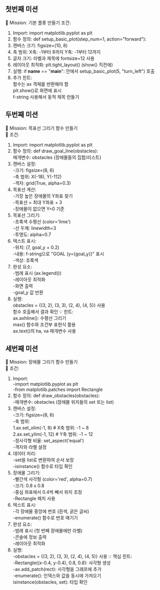 ## 첫번째 미션
🎯 Mission: 기본 플롯 만들기
조건:
1. Import: import matplotlib.pyplot as plt
2. 함수 정의: def setup_basic_plot(step_num=1, action="forward"):
3. 캔버스 크기: figsize=(10, 8)
4. 축 범위:
  X축: -1부터 8까지
  Y축: -1부터 12까지
5. 글자 크기: 라벨과 제목에 fontsize=12 사용
6. 레이아웃 최적화: plt.tight_layout() (show() 직전에)
7. 실행: if __name__ == "__main__": 안에서 setup_basic_plot(5, "turn_left") 호출
8. 추가 힌트:
  <br>함수는 ax 객체를 반환해야 함
  <br>plt.show()로 화면에 표시
  <br>f-string 사용해서 동적 제목 만들기

## 두번째 미션
📝 Mission: 목표선 그리기 함수 만들기
<br>🎯 조건:
1. Import: import matplotlib.pyplot as plt
2. 함수 정의: def draw_goal_line(obstacles):
    <br>매개변수: obstacles (장애물들의 집합/리스트)
3. 캔버스 설정:
   <br>-크기: figsize=(8, 6)
   <br>-축 범위: X(-18), Y(-112)
   <br>-격자: grid(True, alpha=0.3)
4. 목표선 계산:
  <br>-가장 높은 장애물의 Y좌표 찾기
  <br>-목표선 = 최대 Y좌표 + 3
  <br>-장애물이 없으면 Y=0 기준
5. 목표선 그리기:
  <br>-초록색 수평선 (color='lime')
  <br>-선 두께: linewidth=3
  <br>-투명도: alpha=0.7
6. 텍스트 표시:
  <br>-위치: (7, goal_y + 0.2)
  <br>-내용: f-string으로 "GOAL (y={goal_y})" 표시
  <br>-색상: 초록색
7. 완성 요소:
  <br>-범례 표시 (ax.legend())
  <br>-레이아웃 최적화
  <br>-화면 출력
  <br>-goal_y 값 반환
8. 실행:
  <br>obstacles = {(3, 2), (3, 3), (2, 4), (4, 5)} 사용
  <br>함수 호출해서 결과 확인
💡 힌트:
<br>ax.axhline(): 수평선 그리기
<br>max() 함수와 조건부 표현식 활용
<br>ax.text()의 ha, va 매개변수 사용

## 세번째 미션
📝 Mission: 장애물 그리기 함수 만들기
<br>🎯 조건:
1. Import:
  <br>-import matplotlib.pyplot as plt
  <br>-from matplotlib.patches import Rectangle
2. 함수 정의: def draw_obstacles(obstacles):
  <br> -매개변수: obstacles (장애물 위치들의 set 또는 list)
3. 캔버스 설정:
  <br>-크기: figsize=(8, 6)
  <br>-축 범위:
      <br>  1.ax.set_xlim(-1, 8)   # X축 범위: -1 ~ 8
      <br>  2.ax.set_ylim(-1, 12)  # Y축 범위: -1 ~ 12
  <br>-정사각형 비율: set_aspect('equal')
  <br>-격자와 라벨 설정
4. 데이터 처리:
  <br>-set을 list로 변환하여 순서 보장
  <br>-isinstance() 함수로 타입 확인
5. 장애물 그리기:
  <br>-빨간색 사각형 (color='red', alpha=0.7)
  <br>-크기: 0.8 x 0.8
  <br>-중심 좌표에서 0.4씩 빼서 위치 조정
  <br>-Rectangle 패치 사용
6. 텍스트 표시:
  <br>-각 장애물 중앙에 번호 (흰색, 굵은 글씨)
  <br>-enumerate() 함수로 번호 매기기
7. 완성 요소:
  <br>-범례 표시 (첫 번째 장애물에만 라벨)
  <br>-콘솔에 정보 출력
  <br>-레이아웃 최적화
8. 실행:
  <br>-obstacles = {(3, 2), (3, 3), (2, 4), (4, 5)} 사용
💡 핵심 힌트:
  <br>-Rectangle((x-0.4, y-0.4), 0.8, 0.8): 사각형 생성
  <br>-ax.add_patch(rect): 사각형을 그래프에 추가
  <br>-enumerate(): 인덱스와 값을 동시에 가져오기
<br>isinstance(obstacles, set): 타입 확인

